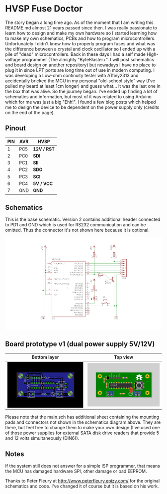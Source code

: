 
# HVSP Fuse Doctor

The story began a long time ago. As of the moment that I am writing this README.md almost 21 years passed since then. 
I was really passionate to learn how to design and make my own hardware so I started learning how to make my own schematics, PCBs and how to program microcontrollers. 
Unfortunately I didn't knew how to properly program fuses and what was the difference between a crystal and clock oscillator so I ended up with a pile of "dead" microcontrollers. 
Back in these days I had a self made High-voltage programmer (The almighty "ByteBlaster+". I will post schematics and board design on another repository) but nowadays I have no place to plug it in since LPT ports are long time out of use in modern computing. 
I was developing a Low-ohm continuity tester with ATtiny2313 and accidentally bricked the MCU in my personal "old-school style" way (I've pulled my beard at least 1cm longer) and guess what... 
It was the last one in the box that was alive. So the journey began. 
I've ended up finding a lot of schematics and information, but most of it was related to using Arduino which for me was just a big "Ehh!". 
I found a few blog posts which helped me to design the device to be dependent on the power supply only (credits on the end of the page).

## Pinout

| PIN  | AVR | HVSP |
| ------------- | ------------- | ------------- |
| 1 | PC5 | **12V / RST** |
| 2 | PC0 | **SDI** |
| 3 | PC1 | **SII** |
| 4 | PC2 | **SDO** |
| 5 | PC3 | **SCI** |
| 6 | PC4 | **5V / VCC** |
| 7 | GND | **GND** |

## Schematics
This is the base schematic. Version 2 contains additional header connected to PD1 and GND which is used for RS232 communication and can be omitted. Thus the connector it's not shown here because it is optional.

![Schematic](https://raw.githubusercontent.com/imiroslavov/HVSP-Fuse-Doctor/refs/heads/main/assets/schematic.png "Schematic")

## Board prototype v1 (dual power supply 5V/12V)
|                                                    Bottom layer                                                    |                                                              Top view                                                               |
|:------------------------------------------------------------------------------------------------------------------:|:-----------------------------------------------------------------------------------------------------------------------------------:|
| ![Eagle](https://raw.githubusercontent.com/imiroslavov/HVSP-Fuse-Doctor/refs/heads/main/assets/v1/eagle.png "Eagle") | ![Fritzing](https://raw.githubusercontent.com/imiroslavov/HVSP-Fuse-Doctor/refs/heads/main/assets/v1/fritzing.png "Fritzing") |

Please note that the main.sch has additional sheet containing the mounting pads and connectors not shown in the schematics diagram above. They are there, but feel free to change them to make your own design (I've used one of those power supplies for external SATA disk drive readers that provide 5 and 12 volts simultaneously (DIN6)). 

## Notes
If the system still does not answer for a simple ISP programmer, that means the MCU has damaged hardware SPI, other damage or bad EEPROM.

Thanks to Peter Fleury at http://www.peterfleury.epizy.com/ for the original schematics and code. I've changed it of course but it is based on his work.
